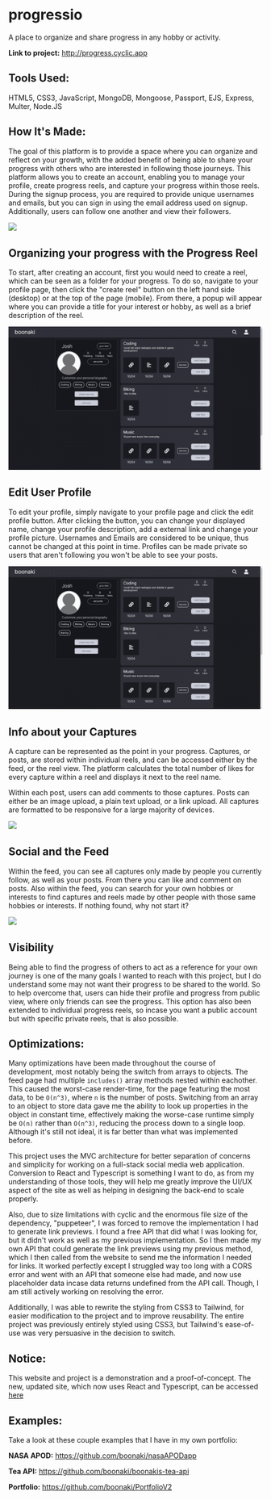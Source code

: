 # progressio
A place to organize and share progress in any hobby or activity.

**Link to project:** http://progress.cyclic.app

<!-- ![alt tag](http://placecorgi.com/1200/650) -->

## Tools Used:
HTML5, CSS3, JavaScript, MongoDB, Mongoose, Passport, EJS, Express, Multer, Node.JS 

## How It's Made:

The goal of this platform is to provide a space where you can organize and reflect on your growth, with the added benefit of being able to share your progress with others who are interested in following those journeys. This platform allows you to create an account, enabling you to manage your profile, create progress reels, and capture your progress within those reels. During the signup process, you are required to provide unique usernames and emails, but you can sign in using the email address used on signup. Additionally, users can follow one another and view their followers.

<img src="imgs/pio1">

## Organizing your progress with the Progress Reel

To start, after creating an account, first you would need to create a reel, which can be seen as a folder for your progress. To do so, navigate to your profile page, then click the "create reel" button on the left hand side (desktop) or at the top of the page (mobile). From there, a popup will appear where you can provide a title for your interest or hobby, as well as a brief description of the reel.

<img src="imgs/pio2">

## Edit User Profile

To edit your profile, simply navigate to your profile page and click the edit profile button. After clicking the button, you can change your displayed name, change your profile description, add a external link and change your profile picture. Usernames and Emails are considered to be unique, thus cannot be changed at this point in time. Profiles can be made private so users that aren't following you won't be able to see your posts.

<img src="imgs/pio3">

## Info about your Captures

A capture can be represented as the point in your progress. Captures, or posts, are stored within individual reels, and can be accessed either by the feed, or the reel view. The platform calculates the total number of likes for every capture within a reel and displays it next to the reel name.

Within each post, users can add comments to those captures. Posts can either be an image upload, a plain text upload, or a link upload. All captures are formatted to be responsive for a large majority of devices.

<img src="imgs/pio4">

## Social and the Feed

Within the feed, you can see all captures only made by people you currently follow, as well as your posts. From there you can like and comment on posts. Also within the feed, you can search for your own hobbies or interests to find captures and reels made by other people with those same hobbies or interests. If nothing found, why not start it?

<img src="imgs/pio5">

## Visibility

Being able to find the progress of others to act as a reference for your own journey is one of the many goals I wanted to reach with this project, but I do understand some may not want their progress to be shared to the world. So to help overcome that, users can hide their profile and progress from public view, where only friends can see the progress. This option has also been extended to individual progress reels, so incase you want a public account but with specific private reels, that is also possible.

## Optimizations:

Many optimizations have been made throughout the course of development, most notably being the switch from arrays to objects. The feed page had multiple `includes()` array methods nested within eachother. This caused the worst-case render-time, for the page featuring the most data, to be `O(n^3)`, where `n` is the number of posts. Switching from an array to an object to store data gave me the ability to look up properties in the object in constant time, effectively making the worse-case runtime simply be `O(n)` rather than `O(n^3)`, reducing the process down to a single loop. Although it's still not ideal, it is far better than what was implemented before.

This project uses the MVC architecture for better separation of concerns and simplicity for working on a full-stack social media web application. Conversion to React and Typescript is something I want to do, as from my understanding of those tools, they will help me greatly improve the UI/UX aspect of the site as well as helping in designing the back-end to scale properly.

Also, due to size limitations with cyclic and the enormous file size of the dependency, "puppeteer", I was forced to remove the implementation I had to generate link previews. I found a free API that did what I was looking for, but it didn't work as well as my previous implementation. So I then made my own API that could generate the link previews using my previous method, which I then called from the website to send me the information I needed for links. It worked perfectly except I struggled way too long with a CORS error and went with an API that someone else had made, and now use placeholder data incase data returns undefined from the API call. Though, I am still actively working on resolving the error.

Additionally, I was able to rewrite the styling from CSS3 to Tailwind, for easier modification to the project and to improve reusability. The entire project was previously entirely styled using CSS3, but Tailwind's ease-of-use was very persuasive in the decision to switch.

## Notice:

This website and project is a demonstration and a proof-of-concept. The new, updated site, which now uses React and Typescript, can be accessed [here](https://evolvr.ink)

## Examples:
Take a look at these couple examples that I have in my own portfolio:

**NASA APOD:** https://github.com/boonaki/nasaAPODapp

**Tea API:** https://github.com/boonaki/boonakis-tea-api

**Portfolio:** https://github.com/boonaki/PortfolioV2
